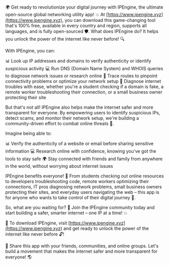 🌍 Get ready to revolutionize your digital journey with IPEngine, the ultimate open-source global networking utility app! 💥 At [https://www.ipengine.xyz](https://www.ipengine.xyz), you can download this game-changing tool that's 100% free, available in every country and region, supports all languages, and is fully open-sourced 🛡️. What does IPEngine do? It helps you unlock the power of the internet like never before! 🔍

With IPEngine, you can:

📊 Look up IP addresses and domains to verify authenticity or identify suspicious activity
💻 Run DNS (Domain Name System) and WHOIS queries to diagnose network issues or research online
🚀 Trace routes to pinpoint connectivity problems or optimize your network setup
🔧 Diagnose internet troubles with ease, whether you're a student checking if a domain is fake, a remote worker troubleshooting their connection, or a small business owner protecting their site

But that's not all! IPEngine also helps make the internet safer and more transparent for everyone. By empowering users to identify suspicious IPs, detect scams, and monitor their network setup, we're building a community-driven effort to combat online threats 🚀.

Imagine being able to:

📊 Verify the authenticity of a website or email before sharing sensitive information
💻 Research online with confidence, knowing you've got the tools to stay safe
🌍 Stay connected with friends and family from anywhere in the world, without worrying about internet issues

IPEngine benefits everyone! 🎉 From students checking out online resources to developers troubleshooting code, remote workers optimizing their connections, IT pros diagnosing network problems, small business owners protecting their sites, and everyday users navigating the web – this app is for anyone who wants to take control of their digital journey 🔧.

So, what are you waiting for? 🎉 Join the IPEngine community today and start building a safer, smarter internet – one IP at a time! 💥

🔴 To download IPEngine, visit [https://www.ipengine.xyz](https://www.ipengine.xyz) and get ready to unlock the power of the internet like never before 🔓!

💬 Share this app with your friends, communities, and online groups. Let's build a movement that makes the internet safer and more transparent for everyone! 🌎